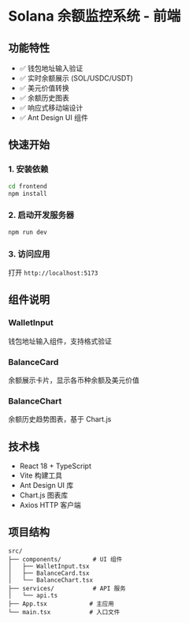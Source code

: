 # Solana 余额监控系统 - 前端

## 功能特性

- ✅ 钱包地址输入验证
- ✅ 实时余额展示 (SOL/USDC/USDT)
- ✅ 美元价值转换
- ✅ 余额历史图表
- ✅ 响应式移动端设计
- ✅ Ant Design UI 组件

## 快速开始

### 1. 安装依赖

```bash
cd frontend
npm install
```

### 2. 启动开发服务器

```bash
npm run dev
```

### 3. 访问应用

打开 `http://localhost:5173`

## 组件说明

### WalletInput

钱包地址输入组件，支持格式验证

### BalanceCard

余额展示卡片，显示各币种余额及美元价值

### BalanceChart

余额历史趋势图表，基于 Chart.js

## 技术栈

- React 18 + TypeScript
- Vite 构建工具
- Ant Design UI 库
- Chart.js 图表库
- Axios HTTP 客户端

## 项目结构

```
src/
├── components/         # UI 组件
│   ├── WalletInput.tsx
│   ├── BalanceCard.tsx
│   └── BalanceChart.tsx
├── services/           # API 服务
│   └── api.ts
├── App.tsx            # 主应用
└── main.tsx           # 入口文件
```
